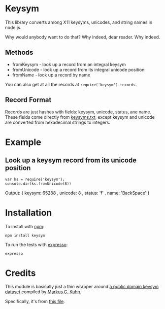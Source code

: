 Keysym
======

This library converts among X11 keysyms, unicodes, and string names in node.js.

Why would anybody want to do that? Why indeed, dear reader. Why indeed.

Methods
-------

* fromKeysym - look up a record from an integral keysym
* fromUnicode - look up a record from its integral unicode position
* fromName - look up a record by name

You can also get at all the records at `require('keysym').records`.

Record Format
-------------

Records are just hashes with fields: keysym, unicode, status, ane name.
These fields come directly from
[keysyms.txt](http://www.cl.cam.ac.uk/~mgk25/ucs/keysyms.txt),
except keysym and unicode are converted from hexadecimal strings to integers.

Example
=======

Look up a keysym record from its unicode position
-------------------------------------------------
    var ks = require('keysym');
    console.dir(ks.fromUnicode(8))

Output:
    { keysym: 65288
    , unicode: 8
    , status: 'f'
    , name: 'BackSpace'
    }

Installation
============

To install with [npm](http://github.com/isaacs/npm):
 
    npm install keysym

To run the tests with [expresso](http://github.com/visionmedia/expresso):

    expresso

Credits
=======

This module is basically just a thin wrapper around
[a public domain keysym dataset](http://www.cl.cam.ac.uk/~mgk25/ucs)
compiled by
[Markus G. Kuhn](http://www.cl.cam.ac.uk/~mgk25/).

Specifically, it's from [this file](http://www.cl.cam.ac.uk/~mgk25/ucs/keysyms.txt).
